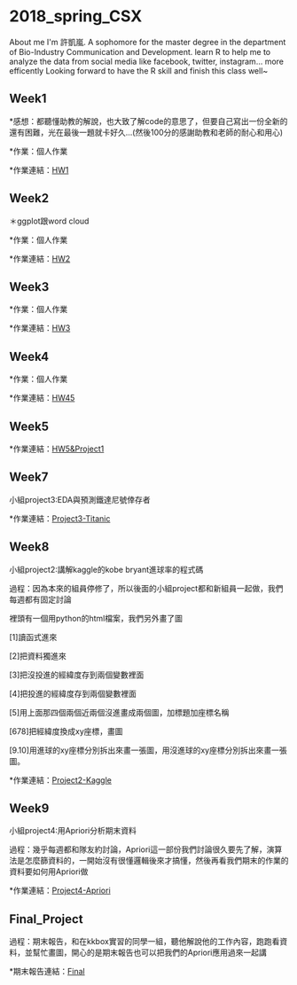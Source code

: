 # 2018_spring_CSX
About me
I'm 許凱嵐.
A sophomore for the master degree in the department of Bio-Industry Communication and Development.
learn R to help me to analyze the data from social media like facebook, twitter, instagram... more efficently
Looking forward to have the R skill and finish this class well~

Week1
----
*感想：都聽懂助教的解說，也大致了解code的意思了，但要自己寫出一份全新的還有困難，光在最後一題就卡好久...(然後100分的感謝助教和老師的耐心和用心)

*作業：個人作業

*作業連結：[HW1](https://github.com/iamkailan/2018_spring_CSX/tree/master/%EF%BC%B7eek1)

Week2
----

＊ggplot跟word cloud

*作業：個人作業

*作業連結：[HW2](https://iamkailan.github.io/2018_spring_CSX/Week2)

Week3
----

*作業：個人作業

*作業連結：[HW3](https://github.com/iamkailan/2018_spring_CSX/tree/master/Week3)

Week4
----

*作業：個人作業

*作業連結：[HW45](https://github.com/iamkailan/2018_spring_CSX/tree/master/Week3.4.5(maybe%3F))


Week5
----

*作業連結：[HW5&Project1](https://github.com/iamkailan/2018_spring_CSX/tree/master/Week5)




Week7
----
小組project3:EDA與預測鐵達尼號倖存者

*作業連結：[Project3-Titanic](http://github.com/iamkailan/2018_spring_CSX/tree/master/Week8)



Week8
----

小組project2:講解kaggle的kobe bryant進球率的程式碼

過程：因為本來的組員停修了，所以後面的小組project都和新組員一起做，我們每週都有固定討論

裡頭有一個用python的html檔案，我們另外畫了圖

[1]讀函式進來

[2]把資料獨進來

[3]把沒投進的經緯度存到兩個變數裡面

[4]把投進的經緯度存到兩個變數裡面

[5]用上面那四個兩個近兩個沒進畫成兩個圖，加標題加座標名稱

[678]把經緯度換成xy座標，畫圖

[9.10]用進球的xy座標分別拆出來畫一張圖，用沒進球的xy座標分別拆出來畫一張圖。

*作業連結：[Project2-Kaggle](http://github.com/iamkailan/2018_spring_CSX/tree/master/kaggle)


Week9
----

小組project4:用Apriori分析期末資料

過程：幾乎每週都和隊友約討論，Apriori這一部份我們討論很久要先了解，演算法是怎麼篩資料的，一開始沒有很懂邏輯後來才搞懂，然後再看我們期末的作業的資料要如何用Apriori做

*作業連結：[Project4-Apriori](https://github.com/ndcahuang/dsprogramming/tree/master/project_4)

Final_Project
----
過程：期末報告，和在kkbox實習的同學一組，聽他解說他的工作內容，跑跑看資料，並幫忙畫圖，開心的是期末報告也可以把我們的Apriori應用過來一起講

*期末報告連結：[Final](https://github.com/iamkailan/2018_spring_CSX/tree/master/Final)
